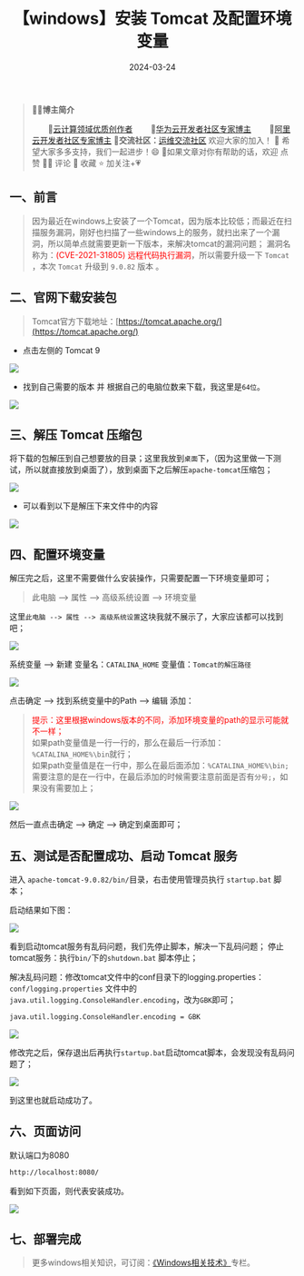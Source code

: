 ﻿---
title: 【windows】安装 Tomcat 及配置环境变量
icon: circle-info
order: 11
tag:
- Windows
- Tomcat
- 运维
category:
- Windows
- Tomcat
pageview: false
date: 2024-03-24
comment: false
---

>👨‍🎓**博主简介**
>
>&emsp;&emsp;🏅[云计算领域优质创作者](https://blog.csdn.net/liu_chen_yang?type=blog)
>&emsp;&emsp;🏅[华为云开发者社区专家博主](https://bbs.huaweicloud.com/community/myblog)
>&emsp;&emsp;🏅[阿里云开发者社区专家博主](https://developer.aliyun.com/my?spm=a2c6h.13148508.setting.3.21fc4f0eCmz1v3#/article?_k=zooqoz)
>💊**交流社区：**[运维交流社区](https://bbs.csdn.net/forums/lcy) 欢迎大家的加入！
>🐋 希望大家多多支持，我们一起进步！😄
>🎉如果文章对你有帮助的话，欢迎 点赞 👍🏻 评论 💬 收藏 ⭐️ 加关注+💗


## 一、前言
> 因为最近在windows上安装了一个Tomcat，因为版本比较低；而最近在扫描服务漏洞，刚好也扫描了一些windows上的服务，就扫出来了一个漏洞，所以简单点就需要更新一下版本，来解决tomcat的漏洞问题；
> 漏洞名称为：<font color=red>(CVE-2021-31805) 远程代码执行漏洞</font>，所以需要升级一下 `Tomcat` ，本次 `Tomcat` 升级到 `9.0.82` 版本 。
> 

## 二、官网下载安装包
>Tomcat官方下载地址：[https://tomcat.apache.org/](https://tomcat.apache.org/)

* 点击左侧的 Tomcat 9

![](https://lcy-blog.oss-cn-beijing.aliyuncs.com/blog/b0d4b829111d4872996c7fe48f6275e7.png)

* 找到自己需要的版本 并 根据自己的电脑位数来下载，我这里是`64位`。

![](https://lcy-blog.oss-cn-beijing.aliyuncs.com/blog/3e0e64193fdf4993ba90500d8a9e6728.png)

## 三、解压 Tomcat 压缩包

将下载的包解压到自己想要放的目录；这里我放到`桌面`下，（因为这里做一下测试，所以就直接放到桌面了），放到桌面下之后解压`apache-tomcat`压缩包；

![](https://lcy-blog.oss-cn-beijing.aliyuncs.com/blog/4e6c02c5fc45435ebceb0fe64926b4d2.png)

* 可以看到以下是解压下来文件中的内容

![](https://lcy-blog.oss-cn-beijing.aliyuncs.com/blog/52088919ed9647ef9c3f0bca744faec8.png)

## 四、配置环境变量
解压完之后，这里不需要做什么安装操作，只需要配置一下环境变量即可；

>此电脑 --> 属性 --> 高级系统设置 --> 环境变量

这里`此电脑 --> 属性 --> 高级系统设置`这块我就不展示了，大家应该都可以找到吧；

![](https://lcy-blog.oss-cn-beijing.aliyuncs.com/blog/5f8306b044574abba05a6d240334a01f.png)


系统变量 --> 新建 
变量名：`CATALINA_HOME`
变量值：`Tomcat的解压路径 `

![](https://lcy-blog.oss-cn-beijing.aliyuncs.com/blog/66462d602d5544ac8870d184d54a8d13.png)

点击确定 --> 找到系统变量中的Path --> 编辑
添加：
><font color=red>提示：这里根据windows版本的不同，添加环境变量的path的显示可能就不一样；</font><br>
>如果path变量值是一行一行的，那么在最后一行添加：`%CATALINA_HOME%\bin`就行；<br>
>如果path变量值是在一行中，那么在最后面添加：`%CATALINA_HOME%\bin;`
>需要注意的是在一行中，在最后添加的时候需要注意前面是否有`分号;`，如果没有需要加上；


![](https://lcy-blog.oss-cn-beijing.aliyuncs.com/blog/10357496e9854395bd0351fb66343677.png)


然后一直点击确定 --> 确定 --> 确定到桌面即可；


## 五、测试是否配置成功、启动 Tomcat 服务
进入 `apache-tomcat-9.0.82/bin/`目录，右击使用管理员执行 `startup.bat` 脚本；

启动结果如下图：

![](https://lcy-blog.oss-cn-beijing.aliyuncs.com/blog/e2737dd59daa44cd9cc77cef39bac291.png)

看到启动tomcat服务有乱码问题，我们先停止脚本，解决一下乱码问题；
停止tomcat服务：执行`bin/`下的`shutdown.bat` 脚本停止；

解决乱码问题：修改tomcat文件中的conf目录下的logging.properties：`conf/logging.properties` 文件中的  `java.util.logging.ConsoleHandler.encoding`，改为`GBK`即可；

```bash
java.util.logging.ConsoleHandler.encoding = GBK
```

![](https://lcy-blog.oss-cn-beijing.aliyuncs.com/blog/b36fc96c523b48acaeb85439270693c4.png)

修改完之后，保存退出后再执行`startup.bat`启动tomcat脚本，会发现没有乱码问题了；


![](https://lcy-blog.oss-cn-beijing.aliyuncs.com/blog/17b5fb889244431a8d960e12cb252256.png)


到这里也就启动成功了。

## 六、页面访问
默认端口为8080

```bash
http://localhost:8080/
```

看到如下页面，则代表安装成功。

![](https://lcy-blog.oss-cn-beijing.aliyuncs.com/blog/140a6b09fa68400fb5c56b531f90f162.png)


## 七、部署完成
>更多windows相关知识，可订阅：[《Windows相关技术》](https://blog.csdn.net/liu_chen_yang/category_12481542.html?spm=1001.2014.3001.5482)专栏。
